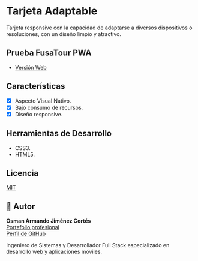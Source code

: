 # Tarjeta Adaptable
Tarjeta responsive con la capacidad de adaptarse a diversos dispositivos o resoluciones, con un diseño limpio y atractivo.

## Prueba FusaTour PWA

 - [Versión Web](https://osmanjimenez.github.io/Tarjeta-Adaptable/)

## Características

 - [x] Aspecto Visual Nativo.
 - [x] Bajo consumo de recursos.
 - [x] Diseño responsive.

## Herramientas de Desarrollo

 - CSS3.
 - HTML5.

 ## Licencia
[MIT](https://choosealicense.com/licenses/mit/)


## 👤 Autor

**Osman Armando Jiménez Cortés**  
[Portafolio profesional](https://osmanjimenez.com/)  
[Perfil de GitHub](https://github.com/OsmanJimenez)

Ingeniero de Sistemas y Desarrollador Full Stack especializado en desarrollo web y aplicaciones móviles.
